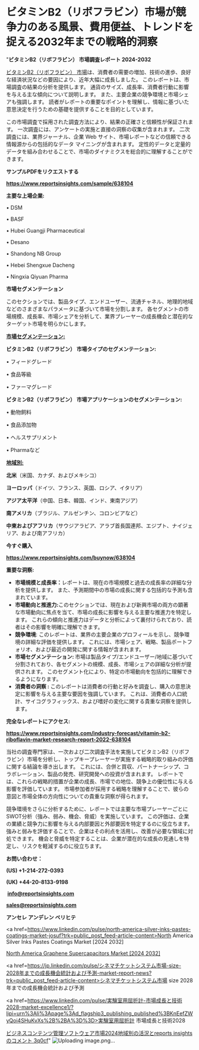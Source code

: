 # ビタミンB2（リボフラビン）市場が競争力のある風景、費用便益、トレンドを捉える2032年までの戦略的洞察

"<strong>ビタミンB2（リボフラビン） 市場調査レポート 2024-2032</strong>

<a href=https://www.reportsinsights.com/sample/638104>ビタミンB2（リボフラビン） 市場</a>は、消費者の需要の増加、技術の進歩、良好な経済状況などの要因により、近年大幅に成長しました。 このレポートは、市場調査の結果の分析を提供します。 通貨のサイズ、成長率、消費者行動に影響を与える主な傾向について説明します。 また、主要企業の競争環境と市場シェアも強調します。 読者がレポートの重要なポイントを理解し、情報に基づいた意思決定を行うための基礎を提供することを目的としています。

この市場調査で採用された調査方法により、結果の正確さと信頼性が保証されます。 一次調査には、アンケートの実施と直接の洞察の収集が含まれます。 二次調査には、業界ジャーナル、企業 Web サイト、市場レポートなどの信頼できる情報源からの包括的なデータ マイニングが含まれます。 定性的データと定量的データを組み合わせることで、市場のダイナミクスを総合的に理解することができます。

<strong><b>サンプルPDFをリクエストする</b></strong>

<a href=https://www.reportsinsights.com/sample/638104><strong><u>https://www.reportsinsights.com/sample/638104</u></strong></a>

<strong>主要な上場企業:</strong>

• DSM

• BASF

• Hubei Guangji Pharmaceutical

• Desano

• Shandong NB Group

• Hebei Shengxue Dacheng

• Ningxia Qiyuan Pharma

<strong>市場セグメンテーション</strong>

このセクションでは、製品タイプ、エンドユーザー、流通チャネル、地理的地域などのさまざまなパラメータに基づいて市場を分割します。 各セグメントの市場規模、成長率、市場シェアを分析して、業界プレーヤーの成長機会と潜在的なターゲット市場を明らかにします。

<strong><u>市場セグメンテーション</u></strong><strong><u>:</u></strong>

<strong>ビタミンB2（リボフラビン） 市場タイプのセグメンテーション:</strong>

• フィードグレード

• 食品等級

• ファーマグレード

<strong>ビタミンB2（リボフラビン） 市場アプリケーションのセグメンテーション:</strong>

• 動物飼料

• 食品添加物

• ヘルスサプリメント

• Pharmaなど

<strong><u>地域別</u></strong><strong><u>:</u></strong>

<strong>北米</strong>（米国、カナダ、およびメキシコ）

<strong>ヨーロッパ</strong>（ドイツ、フランス、英国、ロシア、イタリア）

<strong>アジア太平洋</strong>（中国、日本、韓国、インド、東南アジア）

<strong>南アメリカ</strong>（ブラジル、アルゼンチン、コロンビアなど）

<strong>中東およびアフリカ</strong>（サウジアラビア、アラブ首長国連邦、エジプト、ナイジェリア、および南アフリカ）

<strong>今すぐ購入</strong>

<a href=https://www.reportsinsights.com/buynow/638104><strong><u>https://www.reportsinsights.com/buynow/638104</u></strong></a>

<strong>重要な洞察:</strong>
<ul>
  <li><strong>市場規模と成長率：</strong>レポートは、現在の市場規模と過去の成長率の詳細な分析を提供します。 また、予測期間中の市場の成長に関する包括的な予測も含まれています。</li>
  <li><strong>市場動向と推進力:</strong>このセクションでは、現在および新興市場の両方の顕著な市場動向に焦点を当て、市場の成長に影響を与える主要な推進力を特定します。 これらの傾向と推進力はデータと分析によって裏付けられており、読者はその影響を明確に理解できます。</li>
  <li><strong>競争環境</strong>: このレポートは、業界の主要企業のプロフィールを示し、競争環境の詳細な評価を提供します。 これには、市場シェア、戦略、製品ポートフォリオ、および最近の開発に関する情報が含まれます。</li>
  <li><strong>市場セグメンテーション: </strong>市場は製品タイプ/エンドユーザー/地域に基づいて分割されており、各セグメントの規模、成長、市場シェアの詳細な分析が提供されます。 このセグメント化により、特定の市場動向を包括的に理解できるようになります。</li>
  <li><strong>消費者の洞察 : </strong>このレポートは消費者の行動と好みを調査し、購入の意思決定に影響を与える主要な要因を強調しています。 これは、消費者の人口統計、サイコグラフィックス、および嗜好の変化に関する貴重な洞察を提供します。</li>
</ul>
<strong>完全なレポートにアクセス:</strong>

<a href=https://www.reportsinsights.com/industry-forecast/vitamin-b2-riboflavin-market-research-report-2022-638104><strong><u><b>https://www.reportsinsights.com/industry-forecast/vitamin-b2-riboflavin-market-research-report-2022-638104</b></u></strong></a>

当社の調査専門家は、一次および二次調査手法を実施してビタミンB2（リボフラビン）市場を分析し、トップキープレーヤーが実施する戦略的取り組みの評価に関する結論を導き出します。 これには、合併と買収、パートナーシップ、コラボレーション、製品の発売、研究開発への投資が含まれます。 レポートでは、これらの戦略的措置が企業の成長、市場での地位、競争上の優位性に与える影響を評価しています。 市場参加者が採用する戦略を理解することで、彼らの意図と市場全体の方向性についての貴重な洞察が得られます。

競争環境をさらに分析するために、レポートでは主要な市場プレーヤーごとにSWOT分析（強み、弱み、機会、脅威）を実施しています。 この評価は、企業の業績と競争力に影響を与える内部要因と外部要因を特定するのに役立ちます。 強みと弱みを評価することで、企業はその利点を活用し、改善が必要な領域に対処できます。 機会と脅威を特定することは、企業が潜在的な成長の見通しを特定し、リスクを軽減するのに役立ちます。

<strong>お問い合わせ：</strong>

<strong>(US) +1-214-272-0393</strong>

<strong>(UK) +44-20-8133-9198</strong>

<strong> </strong><a href=info@reportsinsights.com><strong><u>info@reportsinsights.com</u></strong></a>

<a href=sales@reportsinsights.com><strong><u>sales@reportsinsights.com</u></strong></a>

<strong>アンセレ アンデレン ベリヒテ</strong>

<a href=https://www.linkedin.com/pulse/north-america-silver-inks-pastes-coatings-market-josuf?trk=public_post_feed-article-content>North America Silver Inks Pastes Coatings Market [2024 2032]</a>

<a href=https://www.linkedin.com/pulse/north-america-graphene-supercapacitors-market-emerging-eb9wf/>North America Graphene Supercapacitors Market [2024 2032]</a>

<a href=https://jp.linkedin.com/pulse/シネマチケットシステム市場-size-2028年までの成長機会統計および予測-market-report-news?trk=public_post_feed-article-content>シネマチケットシステム市場 size 2028年までの成長機会統計および予測</a>

<a href=https://www.linkedin.com/pulse/実験室用屈折計-市場成長と技術2028-market-excellence1/?lipi=urn%3Ali%3Apage%3Ad_flagship3_publishing_published%3BKnEefZWyQoi4SHuKvXs%2B%2BA%3D%3D>実験室用屈折計 市場成長と技術2028</a>

<a href=https://www.linkedin.com/pulse/ビジネスコンテンツ管理ソフトウェア市場2024地域別の活況とreports-insightsのコメント-3q0cf/>ビジネスコンテンツ管理ソフトウェア市場2024地域別の活況とreports insightsのコメント 3q0cf</a>"
![Uploading image.png…]()
